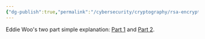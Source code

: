 ```yaml
---
{"dg-publish":true,"permalink":"/cybersecurity/cryptography/rsa-encryption/"}
---
```


Eddie Woo's two part simple explanation: [Part 1](https://www.youtube.com/watch?v=4zahvcJ9glg) and [Part 2](https://www.youtube.com/watch?v=oOcTVTpUsPQ).

